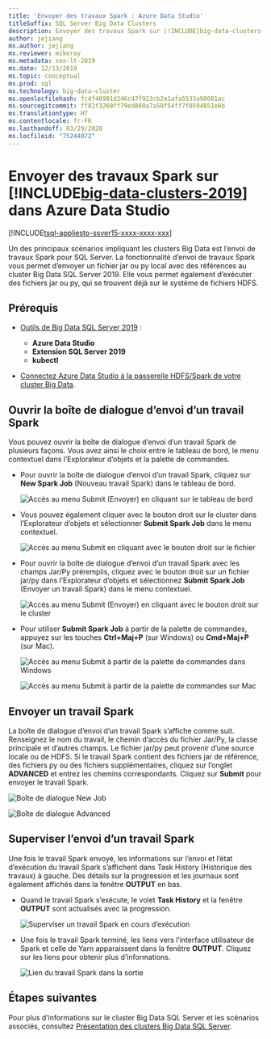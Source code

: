 ```yaml
---
title: 'Envoyer des travaux Spark : Azure Data Studio'
titleSuffix: SQL Server Big Data Clusters
description: Envoyer des travaux Spark sur [!INCLUDE[big-data-clusters-2019](../includes/ssbigdataclusters-ss-nover.md)] dans Azure Data Studio.
author: jejiang
ms.author: jejiang
ms.reviewer: mikeray
ms.metadata: seo-lt-2019
ms.date: 12/13/2019
ms.topic: conceptual
ms.prod: sql
ms.technology: big-data-cluster
ms.openlocfilehash: fc4f40981d246c47f923cb2a1afa5533a98081ac
ms.sourcegitcommit: ff82f3260ff79ed860a7a58f54ff7f0594851e6b
ms.translationtype: HT
ms.contentlocale: fr-FR
ms.lasthandoff: 03/29/2020
ms.locfileid: "75244072"
---
```

# <a name="submit-spark-jobs-on-big-data-clusters-2019-in-azure-data-studio"></a>Envoyer des travaux Spark sur [!INCLUDE[big-data-clusters-2019](../includes/ssbigdataclusters-ss-nover.md)] dans Azure Data Studio

[!INCLUDE[tsql-appliesto-ssver15-xxxx-xxxx-xxx](../includes/tsql-appliesto-ssver15-xxxx-xxxx-xxx.md)]

Un des principaux scénarios impliquant les clusters Big Data est l’envoi de travaux Spark pour SQL Server. La fonctionnalité d’envoi de travaux Spark vous permet d’envoyer un fichier jar ou py local avec des références au cluster Big Data SQL Server 2019. Elle vous permet également d’exécuter des fichiers jar ou py, qui se trouvent déjà sur le système de fichiers HDFS. 

## <a name="prerequisites"></a>Prérequis

- [Outils de Big Data SQL Server 2019](deploy-big-data-tools.md) :
   - **Azure Data Studio**
   - **Extension SQL Server 2019**
   - **kubectl**

- [Connectez Azure Data Studio à la passerelle HDFS/Spark de votre cluster Big Data](connect-to-big-data-cluster.md).

## <a name="open-spark-job-submission-dialog"></a>Ouvrir la boîte de dialogue d’envoi d’un travail Spark

Vous pouvez ouvrir la boîte de dialogue d’envoi d’un travail Spark de plusieurs façons. Vous avez ainsi le choix entre le tableau de bord, le menu contextuel dans l’Explorateur d’objets et la palette de commandes.

- Pour ouvrir la boîte de dialogue d’envoi d’un travail Spark, cliquez sur **New Spark Job** (Nouveau travail Spark) dans le tableau de bord.

    ![Accès au menu Submit (Envoyer) en cliquant sur le tableau de bord](./media/submit-spark-job/new-spark-job.png)

- Vous pouvez également cliquer avec le bouton droit sur le cluster dans l’Explorateur d’objets et sélectionner **Submit Spark Job** dans le menu contextuel.

    ![Accès au menu Submit en cliquant avec le bouton droit sur le fichier](./media/submit-spark-job/submit-spark-job-1.png)


- Pour ouvrir la boîte de dialogue d’envoi d’un travail Spark avec les champs Jar/Py préremplis, cliquez avec le bouton droit sur un fichier jar/py dans l’Explorateur d’objets et sélectionnez **Submit Spark Job** (Envoyer un travail Spark) dans le menu contextuel.  

    ![Accès au menu Submit (Envoyer) en cliquant avec le bouton droit sur le cluster](./media/submit-spark-job/submit-spark-job.png)

- Pour utiliser **Submit Spark Job** à partir de la palette de commandes, appuyez sur les touches **Ctrl+Maj+P** (sur Windows) ou **Cmd+Maj+P** (sur Mac).

    ![Accès au menu Submit à partir de la palette de commandes dans Windows](./media/submit-spark-job/submit-spark-job-3.png)

    ![Accès au menu Submit à partir de la palette de commandes sur Mac](./media/submit-spark-job/submit-spark-job-4.png)
  
 
## <a name="submit-spark-job"></a>Envoyer un travail Spark 

La boîte de dialogue d’envoi d’un travail Spark s’affiche comme suit. Renseignez le nom du travail, le chemin d’accès du fichier Jar/Py, la classe principale et d’autres champs. Le fichier jar/py peut provenir d’une source locale ou de HDFS. Si le travail Spark contient des fichiers jar de référence, des fichiers py ou des fichiers supplémentaires, cliquez sur l’onglet **ADVANCED** et entrez les chemins correspondants. Cliquez sur **Submit** pour envoyer le travail Spark.

![Boîte de dialogue New Job](./media/submit-spark-job/submit-spark-job-section.png)

![Boîte de dialogue Advanced](./media/submit-spark-job/submit-spark-job-section-1.png)

## <a name="monitor-spark-job-submission"></a>Superviser l’envoi d’un travail Spark

Une fois le travail Spark envoyé, les informations sur l’envoi et l’état d’exécution du travail Spark s’affichent dans Task History (Historique des travaux) à gauche. Des détails sur la progression et les journaux sont également affichés dans la fenêtre **OUTPUT** en bas.

- Quand le travail Spark s’exécute, le volet **Task History** et la fenêtre **OUTPUT** sont actualisés avec la progression.

    ![Superviser un travail Spark en cours d’exécution](./media/submit-spark-job/monitor-spark-job-submission.png)

- Une fois le travail Spark terminé, les liens vers l’interface utilisateur de Spark et celle de Yarn apparaissent dans la fenêtre **OUTPUT**. Cliquez sur les liens pour obtenir plus d’informations.

    ![Lien du travail Spark dans la sortie](./media/submit-spark-job/monitor-spark-job-submission-2.png)

## <a name="next-steps"></a>Étapes suivantes

Pour plus d’informations sur le cluster Big Data SQL Server et les scénarios associés, consultez [Présentation des clusters Big Data SQL Server](big-data-cluster-overview.md).
